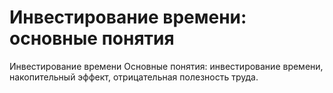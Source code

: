 # Инвестирование времени: основные понятия

Инвестирование времени
Основные понятия: инвестирование времени, накопительный эффект, отрицательная полезность труда.
